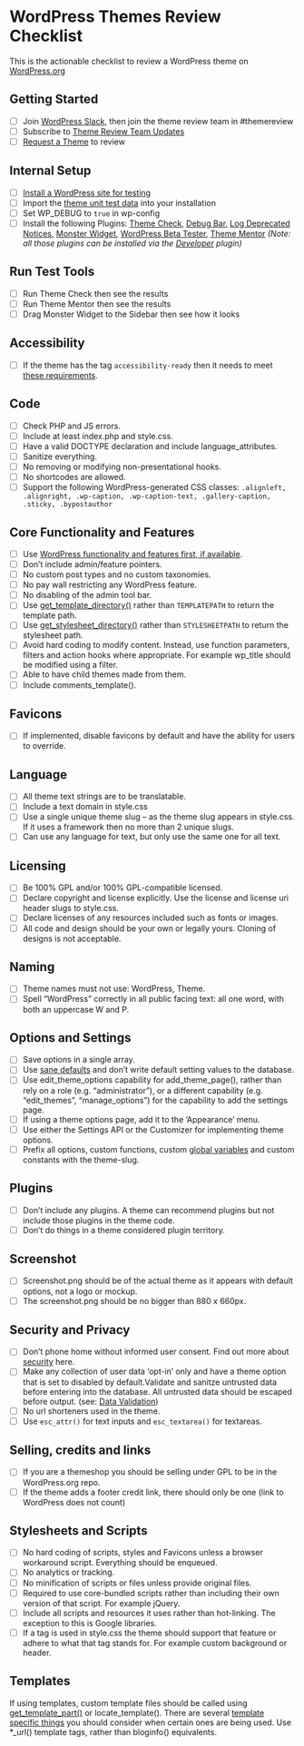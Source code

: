 # WordPress Themes Review Checklist
This is the actionable checklist to review a WordPress theme on [WordPress.org](https://wordpress.org/)

## Getting Started
- [ ] Join [WordPress Slack](http://chat.wordpress.org/), then join the theme review team in #themereview
- [ ] Subscribe to [Theme Review Team Updates](https://make.wordpress.org/themes)
- [ ] [Request a Theme](https://make.wordpress.org/themes/) to review

## Internal Setup
- [ ] [Install a WordPress site for testing](https://make.wordpress.org/meta/handbook/about/get-involved/setting-up-your-machine)
- [ ] Import the [theme unit test data](https://wpcom-themes.svn.automattic.com/demo/theme-unit-test-data.xml) into your installation
- [ ] Set WP_DEBUG to `true` in wp-config
- [ ] Install the following Plugins: [Theme Check](https://wordpress.org/extend/plugins/theme-check/), [Debug Bar](https://wordpress.org/extend/plugins/debug-bar/), [Log Deprecated Notices](https://wordpress.org/extend/plugins/log-deprecated-notices/), [Monster Widget](https://wordpress.org/extend/plugins/monster-widget/), [WordPress Beta Tester](https://wordpress.org/extend/plugins/wordpress-beta-tester/), [Theme Mentor](https://wordpress.org/plugins/theme-mentor/) _(Note: all those plugins can be installed via the [Developer](https://wordpress.org/extend/plugins/developer/) plugin)_

## Run Test Tools
- [ ] Run Theme Check then see the results
- [ ] Run Theme Mentor then see the results
- [ ] Drag Monster Widget to the Sidebar then see how it looks

## Accessibility

- [ ] If the theme has the tag `accessibility-ready` then it needs to meet [these requirements](https://make.wordpress.org/themes/handbook/review/accessibility/).

## Code

- [ ] Check PHP and JS errors.
- [ ] Include at least index.php and style.css.
- [ ] Have a valid DOCTYPE declaration and include language_attributes.
- [ ] Sanitize everything.
- [ ] No removing or modifying non-presentational hooks.
- [ ] No shortcodes are allowed.
- [ ] Support the following WordPress-generated CSS classes: `.alignleft, .alignright, .wp-caption, .wp-caption-text, .gallery-caption, .sticky, .bypostauthor`

## Core Functionality and Features

- [ ] Use [WordPress functionality and features first, if available](https://make.wordpress.org/themes/handbook/review/wordpress-functionality-and-features/).
- [ ] Don’t include admin/feature pointers.
- [ ] No custom post types and no custom taxonomies.
- [ ] No pay wall restricting any WordPress feature.
- [ ] No disabling of the admin tool bar.
- [ ] Use [get_template_directory()](https://developer.wordpress.org/reference/functions/get_template_directory/) rather than `TEMPLATEPATH` to return the template path.
- [ ] Use [get_stylesheet_directory()](https://developer.wordpress.org/reference/functions/get_stylesheet_directory/) rather than `STYLESHEETPATH` to return the stylesheet path.
- [ ] Avoid hard coding to modify content. Instead, use function parameters, filters and action hooks where appropriate. For  example wp_title should be modified using a filter.
- [ ] Able to have child themes made from them.
- [ ] Include comments_template().

## Favicons

- [ ] If implemented, disable favicons by default and have the ability for users to override.

## Language

- [ ] All theme text strings are to be translatable.
- [ ] Include a text domain in style.css
- [ ] Use a single unique theme slug – as the theme slug appears in style.css. If it uses a framework then no more than 2 unique slugs.
- [ ] Can use any language for text, but only use the same one for all text.

## Licensing

- [ ] Be 100% GPL and/or 100% GPL-compatible licensed.
- [ ] Declare copyright and license explicitly. Use the license and license uri header slugs to style.css.
- [ ] Declare licenses of any resources included such as fonts or images.
- [ ] All code and design should be your own or legally yours. Cloning of designs is not acceptable.

## Naming

- [ ] Theme names must not use: WordPress, Theme.
- [ ] Spell “WordPress” correctly in all public facing text: all one word, with both an uppercase W and P.

## Options and Settings

- [ ] Save options in a single array.
- [ ] Use [sane defaults](https://make.wordpress.org/themes/2014/07/09/using-sane-defaults-in-themes/) and don’t write default setting values to the database.
- [ ] Use edit_theme_options capability for add_theme_page(), rather than rely on a role (e.g. “administrator”), or a different capability (e.g. “edit_themes”, “manage_options”) for the capability to add the settings page.
- [ ] If using a theme options page, add it to the ‘Appearance’ menu.
- [ ] Use either the Settings API or the Customizer for implementing theme options.
- [ ] Prefix all options, custom functions, custom [global variables](http://php.net/manual/en/language.variables.scope.php) and custom constants with the theme-slug.

## Plugins

- [ ] Don’t include any plugins. A theme can recommend plugins but not include those plugins in the theme code.
- [ ] Don’t do things in a theme considered plugin territory.

## Screenshot

- [ ] Screenshot.png should be of the actual theme as it appears with default options, not a logo or mockup.
- [ ] The screenshot.png should be no bigger than 880 x 660px.

## Security and Privacy

- [ ] Don’t phone home without informed user consent. Find out more about [security](https://make.wordpress.org/themes/handbook/review/recommended/security-and-privacy/) here.
- [ ] Make any collection of user data ‘opt-in’ only and have a theme option that is set to disabled by default.Validate and sanitze untrusted data before entering into the database. All untrusted data should be escaped before output. (see: [Data Validation](https://codex.wordpress.org/Data_Validation))
- [ ] No url shorteners used in the theme.
- [ ] Use `esc_attr()` for text inputs and `esc_textarea()` for textareas.

## Selling, credits and links

- [ ] If you are a themeshop you should be selling under GPL to be in the WordPress.org repo.
- [ ] If the theme adds a footer credit link, there should only be one (link to WordPress does not count)

## Stylesheets and Scripts

- [ ] No hard coding of scripts, styles and Favicons unless a browser workaround script. Everything should be enqueued.
- [ ] No analytics or tracking.
- [ ] No minification of scripts or files unless provide original files.
- [ ] Required to use core-bundled scripts rather than including their own version of that script. For example jQuery.
- [ ] Include all scripts and resources it uses rather than hot-linking. The exception to this is Google libraries.
- [ ] If a tag is used in style.css the theme should support that feature or adhere to what that tag stands for. For example custom background or header.

## Templates

If using templates, custom template files should be called using [get_template_part()](https://developer.wordpress.org/reference/functions/get_template_part/) or locate_template().
There are several [template specific things](https://make.wordpress.org/themes/handbook/review/recommended/templates/) you should consider when certain ones are being used.
Use *_url() template tags, rather than bloginfo() equivalents.

